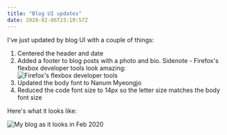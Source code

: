 ```yaml
---
title: "Blog UI updates"
date: 2020-02-06T23:19:57Z
---
```


I've just updated by blog UI with a couple of things:

1. Centered the header and date
2. Added a footer to blog posts with a photo and bio. Sidenote - Firefox's
   flexbox developer tools look amazing:
   ![Firefox's flexbox developer tools](/img/posts/blog-ui-updates/footer-flex.png)
3. Updated the body font to Nanum Myeongjo
4. Reduced the code font size to 14px so the letter size matches the body font
   size

Here's what it looks like:

![My blog as it looks in Feb 2020](/img/posts/blog-ui-updates/screenshot.png)
